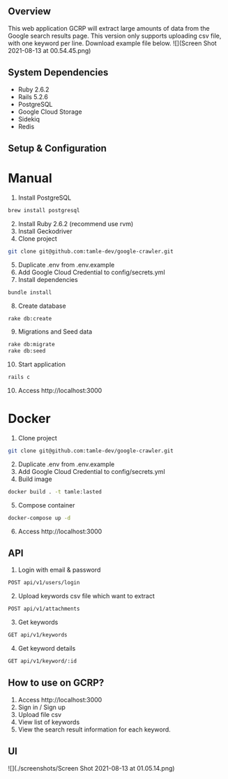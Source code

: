 ## Overview
This web application GCRP will extract large amounts of data from the Google search results page.
This version only supports uploading csv file, with one keyword per line. Download example file below.
![](Screen Shot 2021-08-13 at 00.54.45.png)
## System Dependencies
- Ruby 2.6.2
- Rails 5.2.6
- PostgreSQL
- Google Cloud Storage
- Sidekiq
- Redis
## Setup & Configuration
# Manual
1. Install PostgreSQL
```sh
brew install postgresql
```
2. Install Ruby 2.6.2 (recommend use rvm)
3. Install Geckodriver
4. Clone project
```sh
git clone git@github.com:tamle-dev/google-crawler.git
```
5. Duplicate .env from .env.example
6. Add Google Cloud Credential to config/secrets.yml
7. Install dependencies
```sh
bundle install
```
8. Create database
```sh
rake db:create
```
9. Migrations and Seed data
```sh
rake db:migrate
rake db:seed
```
10. Start application
```sh
rails c
```
10. Access http://localhost:3000
# Docker
1. Clone project
```sh
git clone git@github.com:tamle-dev/google-crawler.git
```
2. Duplicate .env from .env.example
3. Add Google Cloud Credential to config/secrets.yml
4. Build image
```sh
docker build . -t tamle:lasted
```
5. Compose container
```sh
docker-compose up -d
```
6. Access http://localhost:3000
## API
1. Login with email & password
```sh
POST api/v1/users/login
```
2. Upload keywords csv file which want to extract
```sh
POST api/v1/attachments
```
3. Get keywords
```sh
GET api/v1/keywords
```
4. Get keyword details
```sh
GET api/v1/keyword/:id
```
## How to use on GCRP?
1. Access http://localhost:3000
2. Sign in / Sign up
3. Upload file csv
4. View list of keywords
5. View the search result information for each keyword.
## UI
![](./screenshots/Screen Shot 2021-08-13 at 01.05.14.png)

